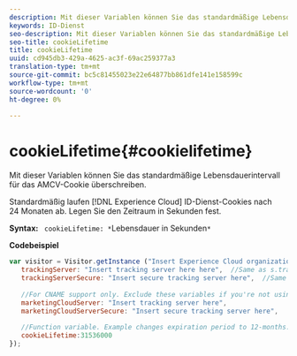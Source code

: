 ```yaml
---
description: Mit dieser Variablen können Sie das standardmäßige Lebensdauerintervall für das AMCV-Cookie überschreiben.
keywords: ID-Dienst
seo-description: Mit dieser Variablen können Sie das standardmäßige Lebensdauerintervall für das AMCV-Cookie überschreiben.
seo-title: cookieLifetime
title: cookieLifetime
uuid: cd945db3-429a-4625-ac3f-69ac259377a3
translation-type: tm+mt
source-git-commit: bc5c81455023e22e64877bb861dfe141e158599c
workflow-type: tm+mt
source-wordcount: '0'
ht-degree: 0%

---
```



# cookieLifetime{#cookielifetime}

Mit dieser Variablen können Sie das standardmäßige Lebensdauerintervall für das AMCV-Cookie überschreiben.

Standardmäßig laufen [!DNL Experience Cloud] ID-Dienst-Cookies nach 24 Monaten ab. Legen Sie den Zeitraum in Sekunden fest.

**Syntax:** ` cookieLifetime: *`Lebensdauer in Sekunden`*`

**Codebeispiel**

```js
var visitor = Visitor.getInstance ("Insert Experience Cloud organization ID here",{ 
   trackingServer: "Insert tracking server here here",  //Same as s.trackingServer 
   trackingServerSecure: "Insert secure tracking server here",  //Same as s.trackingServerSecure 
 
   //For CNAME support only. Exclude these variables if you're not using CNAME 
   marketingCloudServer: "Insert tracking server here", 
   marketingCloudServerSecure: "Insert secure tracking server here", 
 
   //Function variable. Example changes expiration period to 12-months. 
   cookieLifetime:31536000 
});
```

